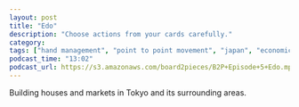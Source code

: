 ```yaml
---
layout: post
title: "Edo"
description: "Choose actions from your cards carefully."
category: 
tags: ["hand management", "point to point movement", "japan", "economic", "medieval"]
podcast_time: "13:02"
podcast_url: https://s3.amazonaws.com/board2pieces/B2P+Episode+5+Edo.mp3
---
```


Building houses and markets in Tokyo and its surrounding areas.
